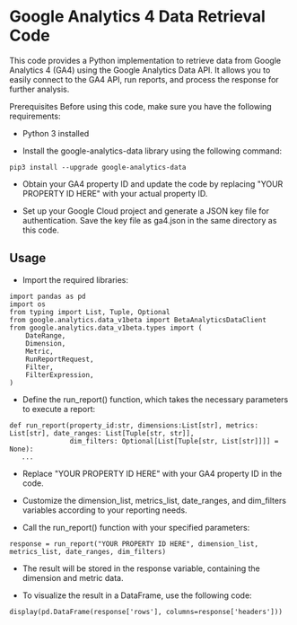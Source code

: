 # Google Analytics 4 Data Retrieval Code

This code provides a Python implementation to retrieve data from Google Analytics 4 (GA4) using the Google Analytics Data API. It allows you to easily connect to the GA4 API, run reports, and process the response for further analysis.

Prerequisites
Before using this code, make sure you have the following requirements:

- Python 3 installed

- Install the google-analytics-data library using the following command:

```
pip3 install --upgrade google-analytics-data
```
- Obtain your GA4 property ID and update the code by replacing "YOUR PROPERTY ID HERE" with your actual property ID.

- Set up your Google Cloud project and generate a JSON key file for authentication. Save the key file as ga4.json in the same directory as this code.

## Usage
- Import the required libraries:

```
import pandas as pd
import os
from typing import List, Tuple, Optional
from google.analytics.data_v1beta import BetaAnalyticsDataClient
from google.analytics.data_v1beta.types import (
    DateRange,
    Dimension,
    Metric,
    RunReportRequest,
    Filter,
    FilterExpression,
)
```

- Define the run_report() function, which takes the necessary parameters to execute a report:

```
def run_report(property_id:str, dimensions:List[str], metrics: List[str], date_ranges: List[Tuple[str, str]],
               dim_filters: Optional[List[Tuple[str, List[str]]]] = None):
   ...
```
- Replace "YOUR PROPERTY ID HERE" with your GA4 property ID in the code.

- Customize the dimension_list, metrics_list, date_ranges, and dim_filters variables according to your reporting needs.

- Call the run_report() function with your specified parameters:

```
response = run_report("YOUR PROPERTY ID HERE", dimension_list, metrics_list, date_ranges, dim_filters)
```

- The result will be stored in the response variable, containing the dimension and metric data.

- To visualize the result in a DataFrame, use the following code:

```
display(pd.DataFrame(response['rows'], columns=response['headers']))
```
